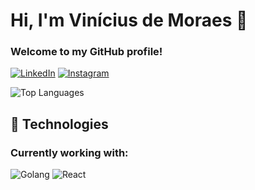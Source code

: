 <!--
**moraesv/moraesv** is a ✨ _special_ ✨ repository because its `README.md` (this file) appears on your GitHub profile.

Here are some ideas to get you started:

- 🔭 I’m currently working on ...
- 🌱 I’m currently learning ...
- 👯 I’m looking to collaborate on ...
- 🤔 I’m looking for help with ...
- 💬 Ask me about ...
- 📫 How to reach me: ...
- 😄 Pronouns: ...
- ⚡ Fun fact: ...
-->
# Hi, I'm Vinícius de Moraes 👋

### Welcome to my GitHub profile!

[![LinkedIn](https://img.shields.io/badge/LinkedIn-Profile-blue)](https://www.linkedin.com/in/vin%C3%ADcius-moraes-71a49317b/)
[![Instagram](https://img.shields.io/badge/Instagram-Profile-purple)](https://www.instagram.com/moraesv26/)

![Top Languages](https://github-readme-stats.vercel.app/api/top-langs/?username=moraesv&layout=compact&theme=dracula)

## 🚀 Technologies

### Currently working with:

![Golang](https://img.shields.io/badge/Golang-00ADD8?logo=go&logoColor=white)
![React](https://img.shields.io/badge/React-61DAFB?logo=react&logoColor=white)
